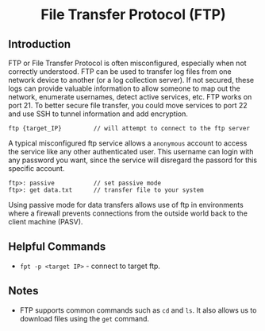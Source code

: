 # <h1 style="text-align:center">File Transfer Protocol (FTP)</h1>

## Introduction

FTP or File Transfer Protocol is often misconfigured, especially when not correctly understood. FTP can be used to transfer log files from one network device to another (or a log collection server). If not secured, these logs can provide valuable information to allow someone to map out the network, enumerate usernames, detect active services, etc. FTP works on port 21. To better secure file transfer, you could move services to port 22 and use SSH to tunnel information and add encryption.

    ftp {target_IP}         // will attempt to connect to the ftp server

A typical misconfigured ftp service allows a ```anonymous``` account to access the service like any other authenticated user. This username can login with any password you want, since the service will disregard the passord for this specific account. 

    ftp>: passive           // set passive mode
    ftp>: get data.txt      // transfer file to your system

Using passive mode for data transfers allows use of ftp in environments where a firewall prevents connections from the outside world back to the client machine (PASV).

## Helpful Commands

* ```fpt -p <target IP>``` - connect to target ftp. 

## Notes

* FTP supports common commands such as ```cd``` and ```ls```. It also allows us to download files using the ```get``` command. 